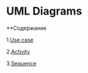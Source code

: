 # UML Diagrams

**Содержание

1.[Use case](https://github.com/KevinPozitive/client-server-application-requirements/tree/master/Диаграммы/Use%20case)

2.[Activity](https://github.com/KevinPozitive/client-server-application-requirements/tree/master/Диаграммы/Activity)

3.[Sequence](https://github.com/KevinPozitive/client-server-application-requirements/tree/master/Диаграммы/Sequence)
